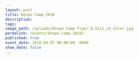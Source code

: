 ```yaml
---
layout: post
title: Kenpo Camp 2018
description:
tags:
image_path: /uploads/Kenpo Camp Flyer_8.5x11_v5 Color.jpg
permalink: /events/kenpo-camp-2018/
published: true
event_date: 2018-04-07 00:00:00 -0600
show_date: false
---
```


